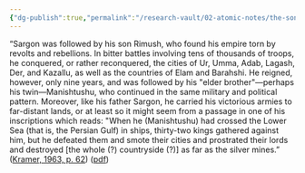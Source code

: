 ```yaml
---
{"dg-publish":true,"permalink":"/research-vault/02-atomic-notes/the-son-of-sargon-of-akkad-sailed-on-the-persian-gulf-to-conquer-foreign-lands/"}
---
```


“Sargon was followed by his son Rimush, who found his empire torn by revolts and rebellions. In bitter battles involving tens of thousands of troops, he conquered, or rather reconquered, the cities of Ur, Umma, Adab, Lagash, Der, and Kazallu, as well as the countries of Elam and Barahshi. He reigned, however, only nine years, and was followed by his "elder brother"—perhaps his twin—Manishtushu, who continued in the same military and political pattern. Moreover, like his father Sargon, he carried his victorious armies to far-distant lands, or at least so it might seem from a passage in one of his inscriptions which reads: "When he (Manishtushu) had crossed the Lower Sea (that is, the Persian Gulf) in ships, thirty-two kings gathered against him, but he defeated them and smote their cities and prostrated their lords and destroyed [the whole (?) countryside (?)] as far as the silver mines.” ([Kramer, 1963, p. 62](zotero://select/library/items/TI24BNVH)) ([pdf](zotero://open-pdf/library/items/EY8R4485?page=62&annotation=RMQ9XQYM)) 